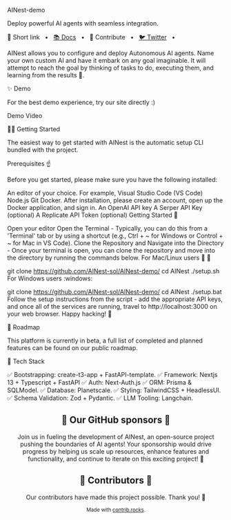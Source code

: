 AINest-demo

Deploy powerful AI agents with seamless integration.

🔗 Short link</a> <span>&nbsp;&nbsp;•&nbsp;&nbsp;</span> <a href="https://ainest.tech">📚 Docs</a> <span>&nbsp;&nbsp;•&nbsp;&nbsp;</span> 🤝 Contribute</a> <span>&nbsp;&nbsp;•&nbsp;&nbsp;</span> <a href="https://twitter.com/nestaiagent">🐦 Twitter</a> <span>&nbsp;&nbsp;•&nbsp;&nbsp;</span>  </p>
AINest allows you to configure and deploy Autonomous AI agents. Name your own custom AI and have it embark on any goal imaginable. It will attempt to reach the goal by thinking of tasks to do, executing them, and learning from the results 🚀.

✨ Demo

For the best demo experience, try our site directly :)

Demo Video

👨‍🚀 Getting Started

The easiest way to get started with AINest is the automatic setup CLI bundled with the project.

Prerequisites :point_up:

Before you get started, please make sure you have the following installed:

An editor of your choice. For example, Visual Studio Code (VS Code)
Node.js
Git
Docker. After installation, please create an account, open up the Docker application, and sign in.
An OpenAI API key
A Serper API Key (optional)
A Replicate API Token (optional)
Getting Started :rocket:

Open your editor
Open the Terminal - Typically, you can do this from a 'Terminal' tab or by using a shortcut (e.g., Ctrl + ~ for Windows or Control + ~ for Mac in VS Code).
Clone the Repository and Navigate into the Directory - Once your terminal is open, you can clone the repository and move into the directory by running the commands below.
For Mac/Linux users :apple: :penguin:

git clone https://github.com/AINest-sol/AINest-demo/
cd AINest
./setup.sh
For Windows users :windows:

git clone https://github.com/AINest-sol/AINest-demo/
cd AINest
./setup.bat
Follow the setup instructions from the script - add the appropriate API keys, and once all of the services are running, travel to http://localhost:3000 on your web browser.
Happy hacking! :tada:

🎉 Roadmap

This platform is currently in beta, a full list of completed and planned features can be found on our public roadmap.

🚀 Tech Stack

✅ Bootstrapping: create-t3-app + FastAPI-template.
✅ Framework: Nextjs 13 + Typescript + FastAPI
✅ Auth: Next-Auth.js
✅ ORM: Prisma & SQLModel.
✅ Database: Planetscale.
✅ Styling: TailwindCSS + HeadlessUI.
✅ Schema Validation: Zod + Pydantic.
✅ LLM Tooling: Langchain.
<h2 align="center"> 💝 Our GitHub sponsors 💝 </h2> <p align="center"> Join us in fueling the development of AINest, an open-source project pushing the boundaries of AI agents! Your sponsorship would drive progress by helping us scale up resources, enhance features and functionality, and continue to iterate on this exciting project! 🚀 </p> <h2 align="center"> 💪 Contributors 💪 </h2> <p align="center"> Our contributors have made this project possible. Thank you! 🙏 </p> <div align="center"> <sub>Made with <a href="https://contrib.rocks">contrib.rocks</a>.</sub> </div>
